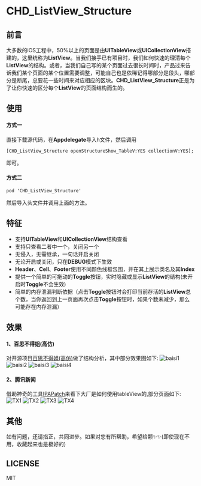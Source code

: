 
# CHD_ListView_Structure
## 前言
大多数的iOS工程中，50%以上的页面是由**UITableView**或**UICollectionView**搭建的，这里统称为**ListView**。当我们接手已有项目时，我们如何快速的理清每个**ListView**的结构。或者，当我们自己写的某个页面过去很长时间时，产品过来告诉我们某个页面的某个位置需要调整，可能自己也是依稀记得哪部分是段头，哪部分是断尾，总要花一些时间来对应相应的区块。**CHD_ListView_Structure**正是为了让你快速的区分每个**ListView**的页面结构而生的。
## 使用
#### 方式一
直接下载源代码，在**Appdelegate**导入h文件，然后调用
``` 
[CHD_ListView_Structure openStructureShow_TableV:YES collectionV:YES]; 
```
即可。
#### 方式二
```
pod 'CHD_ListView_Structure'
```
然后导入头文件并调用上面的方法。
## 特征
* 支持**UITableView**和**UICollectionView**结构查看
* 支持只查看二者中一个，关闭另一个
* 无侵入，无需继承，一句话开启关闭
* 无论开启或关闭，只在**DEBUG**模式下生效
* **Header**、**Cell**、**Footer**使用不同颜色线框包围，并在其上展示类名及其**Index**
* 提供一个简单的可拖动的**Toggle**按钮，实时隐藏或显示**ListView**的结构(未开启时**Toggle**不会生效)
* 简单的内存泄漏判断依据（点击**Toggle**按钮时会打印当前存活的**ListView**总个数，当你返回到上一页面再次点击**Toggle**按钮时，如果个数未减少，那么可能存在内存泄漏）
## 效果
#### 1、百思不得姐(高仿)
对开源项目[百思不得姐(高仿)](https://github.com/targetcloud/baisibudejie)做了结构分析，其中部分效果图如下:
![baisi1](https://ws2.sinaimg.cn/large/006tKfTcly1fj8hygcal1j30fo0t2q70.jpg)
![baisi2](https://ws4.sinaimg.cn/large/006tKfTcly1fj8i4ha57fj30fo0t2jw1.jpg)
![baisi3](https://ws3.sinaimg.cn/large/006tKfTcly1fj8i6p841cj30fo0t2tc9.jpg)
![baisi4](https://ws4.sinaimg.cn/large/006tKfTcly1fj8i947v8tj30fo0t2djt.jpg)

#### 2、腾讯新闻
借助神奇的工具[IPAPatch](https://github.com/Naituw/IPAPatch)来看下大厂是如何使用tableView的,部分页面如下:
![TX1](https://ws1.sinaimg.cn/large/006tKfTcly1fj9mgzkcy6j30ku112dl7.jpg)
![TX2](https://ws1.sinaimg.cn/large/006tKfTcly1fj9n1k901xj30ku112wj7.jpg)
![TX3](https://ws4.sinaimg.cn/large/006tKfTcly1fj9n2ogosej30ku112teq.jpg)
![TX4](https://ws4.sinaimg.cn/large/006tKfTcly1fj9nnz1d97j30ku112tc9.jpg)

## 其他
如有问题，还请指正，共同进步。如果对您有所帮助，希望给颗✨✨(即使现在不用，收藏起来也是极好的)
## LICENSE
MIT
